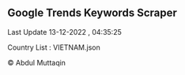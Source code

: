 

## Google Trends Keywords Scraper 
 
Last Update 13-12-2022 , 04:35:25

Country List :
VIETNAM.json



© Abdul Muttaqin 
